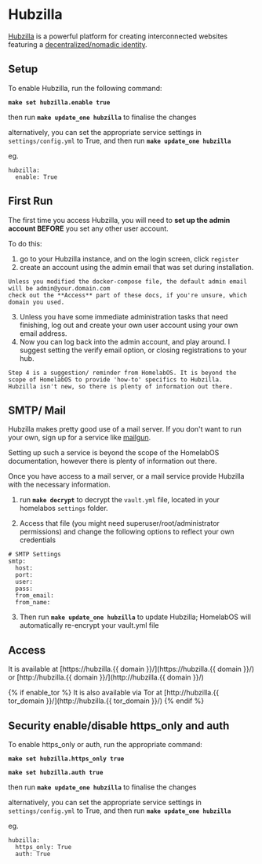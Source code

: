 # Hubzilla

[Hubzilla](https://framagit.org/hubzilla) is a powerful platform for creating interconnected websites featuring a [decentralized/nomadic identity](https://zotlabs.org/page/hubzilla/hubzilla-project).

## Setup

To enable Hubzilla, run the following command:

**`make set hubzilla.enable true`**

then run **`make update_one hubzilla`** to finalise the changes

alternatively, you can set the appropriate service settings in `settings/config.yml` to True, and then run **``make update_one hubzilla``**

eg.
```
hubzilla:
  enable: True
```
## First Run
The first time you access Hubzilla, you will need to **set up the admin account BEFORE** you set any other user account.

To do this:
1. go to your Hubzilla instance, and on the login screen, click `register`
2. create an account using the admin email that was set during installation.
```
Unless you modified the docker-compose file, the default admin email will be admin@your.domain.com
check out the **Access** part of these docs, if you're unsure, which domain you used.
```
3. Unless you have some immediate administration tasks that need finishing, log out and create your own user account using your own email address.
4. Now you can log back into the admin account, and play around. I suggest setting the verify email option, or closing registrations to your hub.
```
Step 4 is a suggestion/ reminder from HomelabOS. It is beyond the scope of HomelabOS to provide 'how-to' specifics to Hubzilla.
Hubzilla isn't new, so there is plenty of information out there.
```

## SMTP/ Mail

Hubzilla makes pretty good use of a mail server. If you don't want to run your own, sign up for a service like [mailgun](https://www.mailgun.com/).

Setting up such a service is beyond the scope of the HomelabOS documentation, however there is plenty of information out there.

Once you have access to a mail server, or a mail service provide Hubzilla with the necessary information.

1. run **`make decrypt`** to decrypt the `vault.yml` file, located in your homelabos `settings` folder.

2. Access that file (you might need superuser/root/administrator permissions) and change the following options to reflect your own credentials

```
# SMTP Settings
smtp:
  host: 
  port: 
  user: 
  pass: 
  from_email: 
  from_name: 
```
3. Then run **`make update_one hubzilla`** to update Hubzilla; HomelabOS will automatically re-encrypt your vault.yml file

## Access

It is available at [https://hubzilla.{{ domain }}/](https://hubzilla.{{ domain }}/) or [http://hubzilla.{{ domain }}/](http://hubzilla.{{ domain }}/)

{% if enable_tor %}
It is also available via Tor at [http://hubzilla.{{ tor_domain }}/](http://hubzilla.{{ tor_domain }}/)
{% endif %}

## Security enable/disable https_only and auth

To enable https_only or auth, run the appropriate command:

**`make set hubzilla.https_only true`**

**`make set hubzilla.auth true`**

then run **`make update_one hubzilla`** to finalise the changes

alternatively, you can set the appropriate service settings in `settings/config.yml` to True, and then run **``make update_one hubzilla``**

eg.
```
hubzilla:
  https_only: True
  auth: True
```
